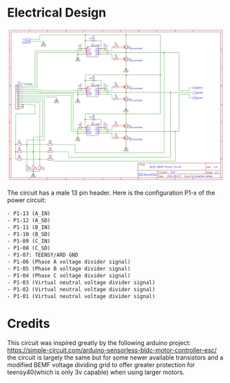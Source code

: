 # Electrical Design

![image](JK-SBLDC-SMT-REV2.4/Schematic_drone-smt-3-high-power_2022-06-06.png)

The circuit has a male 13 pin header. Here is the configuration P1-x of the power circuit:

	- P1-13 (A_IN)
	- P1-12 (A_SD)
	- P1-11 (B_IN)
	- P1-10 (B_SD)
	- P1-09 (C_IN)
	- P1-08 (C_SD)
	- P1-07: TEENSY/ARD GND
	- P1-06 (Phase A voltage divider signal)
	- P1-05 (Phase B voltage divider signal)
	- P1-04 (Phase C voltage divider signal)
	- P1-03 (Virtual neutral voltage divider signal)
	- P1-02 (Virtual neutral voltage divider signal)
	- P1-01 (Virtual neutral voltage divider signal)

# Credits

This circuit was inspired greatly by the following arduino project: https://simple-circuit.com/arduino-sensorless-bldc-motor-controller-esc/
the circuit is largely the same but for some newer available transistors and a modified BEMF voltage dividing grid to offer greater protection for teensy40(which is only 3v capable) when using larger motors.
